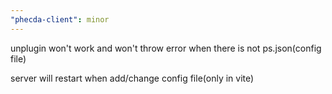 ```yaml
---
"phecda-client": minor
---
```


unplugin won't work and won't throw error when there is not ps.json(config file)

server will restart when add/change config file(only in vite)
